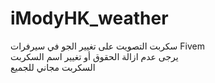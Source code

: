 # iModyHK_weather
سكربت التصويت على تغيير الجو في سيرفرات Fivem<br>
يرجى عدم ازالة الحقوق أو تغيير اسم السكربت<br>
السكربت مجاني للجميع<br>
